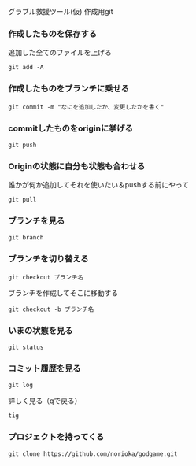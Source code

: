 グラブル救援ツール(仮)
作成用git
### 作成したものを保存する
追加した全てのファイルを上げる
~~~
git add -A
~~~

### 作成したものをブランチに乗せる
~~~
git commit -m "なにを追加したか、変更したかを書く"
~~~

### commitしたものをoriginに挙げる
~~~
git push
~~~

### Originの状態に自分も状態も合わせる
誰かが何か追加してそれを使いたい＆pushする前にやって
~~~
git pull
~~~

### ブランチを見る
~~~
git branch
~~~

### ブランチを切り替える
~~~
git checkout ブランチ名
~~~

ブランチを作成してそこに移動する
~~~
git checkout -b ブランチ名
~~~

### いまの状態を見る
~~~
git status
~~~

### コミット履歴を見る
~~~
git log
~~~
詳しく見る（qで戻る）
~~~
tig
~~~


### プロジェクトを持ってくる
~~~
git clone https://github.com/norioka/godgame.git
~~~


